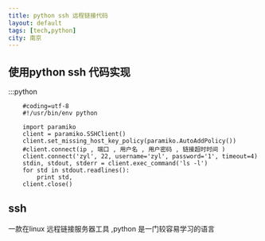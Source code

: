 ```yaml
---
title: python ssh 远程链接代码  
layout: default  
tags: [tech,python]  
city: 南京
---
```




使用python  ssh 代码实现
--------------------

:::python 
        
        #coding=utf-8
        #!/usr/bin/env python
        
        import paramiko
        client = paramiko.SSHClient()
        client.set_missing_host_key_policy(paramiko.AutoAddPolicy())
        #client.connect(ip , 端口 , 用户名 , 用户密码 , 链接超时时间 )
        client.connect('zyl', 22, username='zyl', password='1', timeout=4)
        stdin, stdout, stderr = client.exec_command('ls -l')
        for std in stdout.readlines():
            print std,
        client.close()

ssh
------------
一款在linux 远程链接服务器工具  ,python 是一门较容易学习的语言  